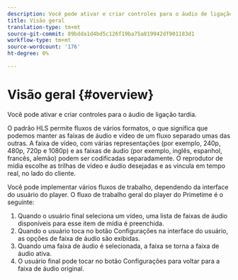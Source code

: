 ```yaml
---
description: Você pode ativar e criar controles para o áudio de ligação tardia.
title: Visão geral
translation-type: tm+mt
source-git-commit: 89bdda1d4bd5c126f19ba75a819942df901183d1
workflow-type: tm+mt
source-wordcount: '176'
ht-degree: 0%

---
```



# Visão geral {#overview}

Você pode ativar e criar controles para o áudio de ligação tardia.

O padrão HLS permite fluxos de vários formatos, o que significa que podemos manter as faixas de áudio e vídeo de um fluxo separado umas das outras. A faixa de vídeo, com várias representações (por exemplo, 240p, 480p, 720p e 1080p) e as faixas de áudio (por exemplo, inglês, espanhol, francês, alemão) podem ser codificadas separadamente. O reprodutor de mídia escolhe as trilhas de vídeo e áudio desejadas e as vincula em tempo real, no lado do cliente.

Você pode implementar vários fluxos de trabalho, dependendo da interface do usuário do player. O fluxo de trabalho geral do player do Primetime é o seguinte:

1. Quando o usuário final seleciona um vídeo, uma lista de faixas de áudio disponíveis para esse item de mídia é preenchida.
1. Quando o usuário toca no botão Configurações na interface do usuário, as opções de faixa de áudio são exibidas.
1. Quando uma faixa de áudio é selecionada, a faixa se torna a faixa de áudio ativa.
1. O usuário final pode tocar no botão Configurações para voltar para a faixa de áudio original.

